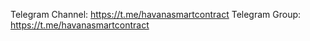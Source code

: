 Telegram Channel: https://t.me/havanasmartcontract
Telegram Group: https://t.me/havanasmartcontract
